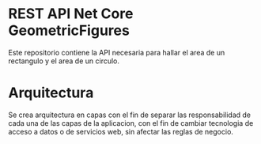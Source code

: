 # REST API Net Core GeometricFigures
Este repositorio contiene la API necesaria para hallar el area de un rectangulo y el area de un circulo.

# Arquitectura
Se crea arquitectura en capas con el fin de separar las responsabilidad de cada una de las capas de la aplicacion, con el fin de cambiar tecnologia de acceso a datos o de servicios web, sin afectar las reglas de negocio.
